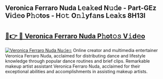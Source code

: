 ## Veronica Ferraro Nuda L𝚎a𝚔ed N𝚞𝚍e - Part-GEz Vi𝚍𝚎o P𝚑𝚘tos - H𝚘𝚝 O𝚗𝚕yf𝚊ns L𝚎a𝚔s 8H13l

# <h2><a href="http://kf2rl98.oniu.top/?m=Veronica+Ferraro+Nuda">🔗👉 🔴 Veronica Ferraro Nuda P𝚑ot𝚘𝚜 V𝚒d𝚎o</a></h2>

[![Veronica Ferraro Nuda Nu𝚍e𝚜](https://i.imgur.com/0qMVB7G.gif)](http://kf2rl98.oniu.top/?m=Veronica+Ferraro+Nuda)
Online creator and multimedia entertainer Veronica Ferraro Nuda, acclaimed for distributing dance and lifestyle knowledge through popular dance routines and brief clips. Remarkable makeup artist assistant Veronica Ferraro Nuda, acclaimed for their exceptional abilities and accomplishments in assisting makeup artists.  
